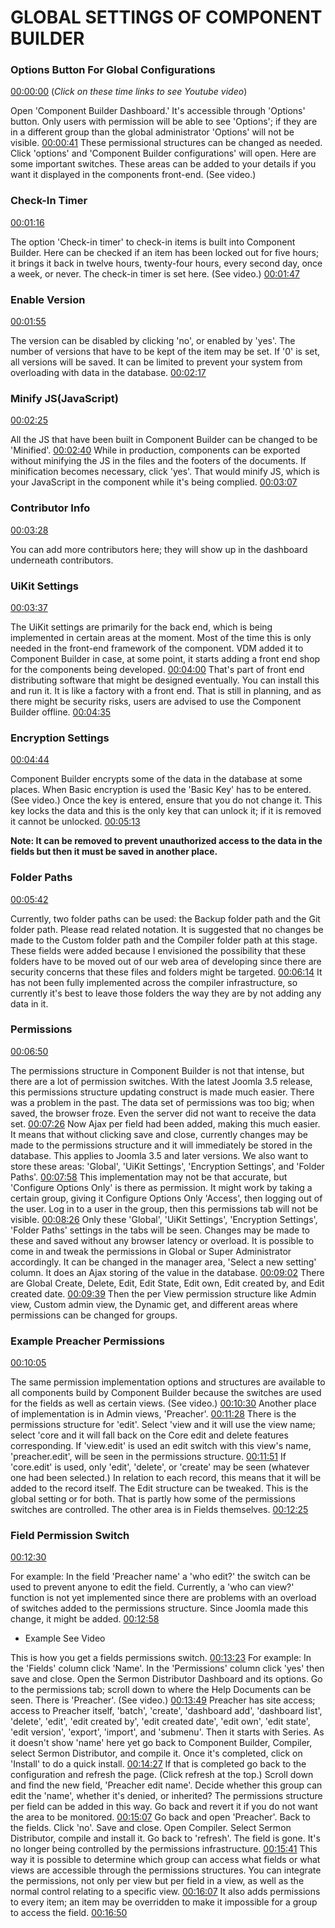 # GLOBAL SETTINGS OF COMPONENT BUILDER

### Options Button For Global Configurations

[00:00:00](https://www.youtube.com/watch?v=LA2WDi8G79E&list=PLQRGFI8XZ_wtGvPQZWBfDzzlERLQgpMRE&t=00h00m00s)
(_Click on these time links to see Youtube video_)

Open 'Component Builder Dashboard.' It's accessible through 'Options' button. Only users with permission will be able to see 'Options'; if they are in a different group than the global administrator 'Options' will not be visible. [00:00:41](https://www.youtube.com/watch?v=LA2WDi8G79E&list=PLQRGFI8XZ_wtGvPQZWBfDzzlERLQgpMRE&t=00h00m41s) These permissional structures can be changed as needed. Click 'options' and 'Component Builder configurations' will open. Here are some important switches. These areas can be added to your details if you want it displayed in the components front-end. (See video.)
 
### Check-In Timer

[00:01:16](https://www.youtube.com/watch?v=LA2WDi8G79E&list=PLQRGFI8XZ_wtGvPQZWBfDzzlERLQgpMRE&t=00h01m16s)

The option 'Check-in timer' to check-in items is built into Component Builder. Here can be checked if an item has been locked out for five hours; it brings it back in twelve hours, twenty-four hours, every second day, once a week, or never. The check-in timer is set here. (See video.) [00:01:47](https://www.youtube.com/watch?v=LA2WDi8G79E&list=PLQRGFI8XZ_wtGvPQZWBfDzzlERLQgpMRE&t=00h01m47s)

### Enable Version

[00:01:55](https://www.youtube.com/watch?v=LA2WDi8G79E&list=PLQRGFI8XZ_wtGvPQZWBfDzzlERLQgpMRE&t=00h01m55s)

The version can be disabled by clicking 'no', or enabled by 'yes'. The number of versions that have to be kept of the item may be set. If '0' is set, all versions will be saved. It can be limited to prevent your system from overloading with data in the database. [00:02:17](https://www.youtube.com/watch?v=LA2WDi8G79E&list=PLQRGFI8XZ_wtGvPQZWBfDzzlERLQgpMRE&t=00h02m17s)

### Minify JS(JavaScript) 

[00:02:25](https://www.youtube.com/watch?v=LA2WDi8G79E&list=PLQRGFI8XZ_wtGvPQZWBfDzzlERLQgpMRE&t=00h02m25s)

All the JS that have been built in Component Builder can be changed to be 'Minified'. [00:02:40](https://www.youtube.com/watch?v=LA2WDi8G79E&list=PLQRGFI8XZ_wtGvPQZWBfDzzlERLQgpMRE&t=00h02m40s) While in production, components can be exported without minifying the JS in the files and the footers of the documents. If minification becomes necessary, click 'yes'. That would minify JS, which is your JavaScript in the component while it's being complied. [00:03:07](https://www.youtube.com/watch?v=LA2WDi8G79E&list=PLQRGFI8XZ_wtGvPQZWBfDzzlERLQgpMRE&t=00h03m07s)

### Contributor Info

[00:03:28](https://www.youtube.com/watch?v=LA2WDi8G79E&list=PLQRGFI8XZ_wtGvPQZWBfDzzlERLQgpMRE&t=00h03m28s)

You can add more contributors here; they will show up in the dashboard underneath contributors. 

### UiKit Settings

[00:03:37](https://www.youtube.com/watch?v=LA2WDi8G79E&list=PLQRGFI8XZ_wtGvPQZWBfDzzlERLQgpMRE&t=00h03m37s)

The UiKit settings are primarily for the back end, which is being implemented in certain areas at the moment. Most of the time this is only needed in the front-end framework of the component. VDM added it to Component Builder in case, at some point, it starts adding a front end shop for the components being developed. [00:04:00](https://www.youtube.com/watch?v=LA2WDi8G79E&list=PLQRGFI8XZ_wtGvPQZWBfDzzlERLQgpMRE&t=00h04m00s) That's part of front end distributing software that might be designed eventually. You can install this and run it. It is like a factory with a front end. That is still in planning, and as there might be security risks, users are advised to use the Component Builder offline. [00:04:35](https://www.youtube.com/watch?v=LA2WDi8G79E&list=PLQRGFI8XZ_wtGvPQZWBfDzzlERLQgpMRE&t=00h04m35s)

### Encryption Settings 

[00:04:44](https://www.youtube.com/watch?v=LA2WDi8G79E&list=PLQRGFI8XZ_wtGvPQZWBfDzzlERLQgpMRE&t=00h04m44s)

Component Builder encrypts some of the data in the database at some places. When Basic encryption is used the 'Basic Key' has to be entered. (See video.) Once the key is entered, ensure that you do not change it. This key locks the data and this is the only key that can unlock it; if it is removed it cannot be unlocked. [00:05:13](https://www.youtube.com/watch?v=LA2WDi8G79E&list=PLQRGFI8XZ_wtGvPQZWBfDzzlERLQgpMRE&t=00h05m13s)

**Note: It can be removed to prevent unauthorized access to the data in the fields but then it must be saved in another place.**

### Folder Paths

[00:05:42](https://www.youtube.com/watch?v=LA2WDi8G79E&list=PLQRGFI8XZ_wtGvPQZWBfDzzlERLQgpMRE&t=00h05m42s) 

Currently, two folder paths can be used: the Backup folder path and the Git folder path. Please read related notation. It is suggested that no changes be made to the Custom folder path and the Compiler folder path at this stage. These fields were added because I envisioned the possibility that these folders have to be moved out of our web area of developing since there are security concerns that these files and folders might be targeted. [00:06:14](https://www.youtube.com/watch?v=LA2WDi8G79E&list=PLQRGFI8XZ_wtGvPQZWBfDzzlERLQgpMRE&t=00h06m14s) It has not been fully implemented across the compiler infrastructure, so currently it's best to leave those folders the way they are by not adding any data in it.

### Permissions

[00:06:50](https://www.youtube.com/watch?v=LA2WDi8G79E&list=PLQRGFI8XZ_wtGvPQZWBfDzzlERLQgpMRE&t=00h06m50s)

The permissions structure in Component Builder is not that intense, but there are a lot of permission switches. With the latest Joomla 3.5 release, this permissions structure updating construct is made much easier. There was a problem in the past. The data set of permissions was too big; when saved, the browser froze. Even the server did not want to receive the data set. [00:07:26](https://www.youtube.com/watch?v=LA2WDi8G79E&list=PLQRGFI8XZ_wtGvPQZWBfDzzlERLQgpMRE&t=00h07m26s) Now Ajax per field had been added, making this much easier. It means that without clicking save and close, currently changes may be made to the permissions structure and it will immediately be stored in the database. This applies to Joomla 3.5 and later versions. We also want to store these areas: 'Global', 'UiKit Settings', 'Encryption Settings', and 'Folder Paths'. [00:07:58](https://www.youtube.com/watch?v=LA2WDi8G79E&list=PLQRGFI8XZ_wtGvPQZWBfDzzlERLQgpMRE&t=00h07m58s) This implementation may not be that accurate, but 'Configure Options Only' is there as permission. It might work by taking a certain group, giving it Configure Options Only 'Access', then logging out of the user. Log in to a user in the group, then this permissions tab will not be visible. [00:08:26](https://www.youtube.com/watch?v=LA2WDi8G79E&list=PLQRGFI8XZ_wtGvPQZWBfDzzlERLQgpMRE&t=00h08m26s) Only these 'Global', 'UiKit Settings', 'Encryption Settings', 'Folder Paths' settings in the tabs will be seen. Changes may be made to these and saved without any browser latency or overload. It is possible to come in and tweak the permissions in Global or Super Administrator accordingly. It can be changed in the manager area, 'Select a new setting' column. It does an Ajax storing of the value in the database. [00:09:02](https://www.youtube.com/watch?v=LA2WDi8G79E&list=PLQRGFI8XZ_wtGvPQZWBfDzzlERLQgpMRE&t=00h09m02s) There are Global Create, Delete, Edit, Edit State, Edit own, Edit created by, and Edit created date. [00:09:39](https://www.youtube.com/watch?v=LA2WDi8G79E&list=PLQRGFI8XZ_wtGvPQZWBfDzzlERLQgpMRE&t=00h09m39s) Then the per View permission structure like Admin view, Custom admin view, the Dynamic get, and different areas where permissions can be changed for groups. 

### Example Preacher Permissions

[00:10:05](https://www.youtube.com/watch?v=LA2WDi8G79E&list=PLQRGFI8XZ_wtGvPQZWBfDzzlERLQgpMRE&t=00h10m05s)

The same permission implementation options and structures are available to all components build by Component Builder because the switches are used for the fields as well as certain views. (See video.) [00:10:30](https://www.youtube.com/watch?v=LA2WDi8G79E&list=PLQRGFI8XZ_wtGvPQZWBfDzzlERLQgpMRE&t=00h10m30s) Another place of implementation is in Admin views, 'Preacher'. [00:11:28](https://www.youtube.com/watch?v=LA2WDi8G79E&list=PLQRGFI8XZ_wtGvPQZWBfDzzlERLQgpMRE&t=00h11m28s) There is the permissions structure for 'edit'. Select 'view and it will use the view name; select 'core and it will fall back on the Core edit and delete features corresponding. If 'view.edit' is used an edit switch with this view's name, 'preacher.edit', will be seen in the permissions structure. [00:11:51](https://www.youtube.com/watch?v=LA2WDi8G79E&list=PLQRGFI8XZ_wtGvPQZWBfDzzlERLQgpMRE&t=00h11m51s)  If 'core.edit' is used, only 'edit', 'delete', or 'create' may be seen (whatever one had been selected.) In relation to each record, this means that it will be added to the record itself. The Edit structure can be tweaked. This is the global setting or for both. That is partly how some of the permissions switches are controlled. The other area is in Fields themselves. [00:12:25](https://www.youtube.com/watch?v=LA2WDi8G79E&list=PLQRGFI8XZ_wtGvPQZWBfDzzlERLQgpMRE&t=00h12m25s)

### Field Permission Switch

[00:12:30](https://www.youtube.com/watch?v=LA2WDi8G79E&list=PLQRGFI8XZ_wtGvPQZWBfDzzlERLQgpMRE&t=00h12m30s)

For example: In the field 'Preacher name' a 'who edit?' the switch can be used to prevent anyone to edit the field. Currently, a 'who can view?' function is not yet implemented since there are problems with an overload of switches added to the permissions structure. Since Joomla made this change, it might be added. [00:12:58](https://www.youtube.com/watch?v=LA2WDi8G79E&list=PLQRGFI8XZ_wtGvPQZWBfDzzlERLQgpMRE&t=00h12m58s)

* Example See Video 

This is how you get a fields permissions switch. [00:13:23](https://www.youtube.com/watch?v=LA2WDi8G79E&list=PLQRGFI8XZ_wtGvPQZWBfDzzlERLQgpMRE&t=00h13m23s) For example: In the 'Fields' column click 'Name'. In the 'Permissions' column click 'yes' then save and close. Open the Sermon Distributor Dashboard and its options. Go to the permissions tab; scroll down to where the Help Documents can be seen. There is 'Preacher'. (See video.) [00:13:49](https://www.youtube.com/watch?v=LA2WDi8G79E&list=PLQRGFI8XZ_wtGvPQZWBfDzzlERLQgpMRE&t=00h13m49s) Preacher has site access; access to Preacher itself, 'batch', 'create', 'dashboard add', 'dashboard list', 'delete', 'edit', 'edit created by', 'edit created date', 'edit own', 'edit state', 'edit version', 'export', 'import', and 'submenu'. Then it starts with Series. As it doesn't show 'name' here yet go back to Component Builder, Compiler, select Sermon Distributor, and compile it. Once it's completed, click on 'Install' to do a quick install. [00:14:27](https://www.youtube.com/watch?v=LA2WDi8G79E&list=PLQRGFI8XZ_wtGvPQZWBfDzzlERLQgpMRE&t=00h14m27s) If that is completed go back to the configuration and refresh the page. (Click refresh at the top.) Scroll down and find the new field, 'Preacher edit name'. Decide whether this group can edit the 'name', whether it's denied, or inherited? The permissions structure per field can be added in this way. Go back and revert it if you do not want the area to be monitored. [00:15:07](https://www.youtube.com/watch?v=LA2WDi8G79E&list=PLQRGFI8XZ_wtGvPQZWBfDzzlERLQgpMRE&t=00h15m07s) Go back and open 'Preacher'. Back to the fields. Click 'no'. Save and close. Open Compiler. Select Sermon Distributor, compile and install it. Go back to 'refresh'. The field is gone. It's no longer being controlled by the permissions infrastructure. [00:15:41](https://www.youtube.com/watch?v=LA2WDi8G79E&list=PLQRGFI8XZ_wtGvPQZWBfDzzlERLQgpMRE&t=00h15m41s) This way it is possible to determine which group can access what fields or what views are accessible through the permissions structures. You can integrate the permissions, not only per view but per field in a view, as well as the normal control relating to a specific view. [00:16:07](https://www.youtube.com/watch?v=LA2WDi8G79E&list=PLQRGFI8XZ_wtGvPQZWBfDzzlERLQgpMRE&t=00h16m07s) It also adds permissions to every item; an item may be overridden to make it impossible for a group to access the field. [00:16:50](https://www.youtube.com/watch?v=LA2WDi8G79E&list=PLQRGFI8XZ_wtGvPQZWBfDzzlERLQgpMRE&t=00h16m50s)